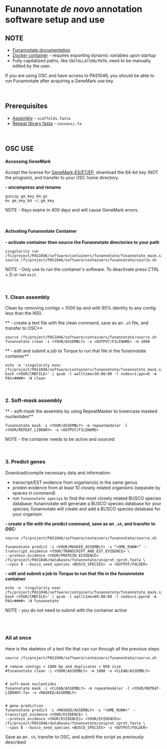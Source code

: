 # Funannotate *de novo* annotation software setup and use

## NOTE 
- [Funannotate documentation](https://funannotate.readthedocs.io/en/latest/install.html)
- [Docker container](https://hub.docker.com/r/xonq/funannotate_mask/tags) - requires exporting dynamic variables upon startup
- Fully capitalized paths, like `INSTALLATION/PATH`, need to be manually edited by the user.

If you are using OSC and have access to PAS1046, you should be able to run Funannotate after acquiring a GeneMark use key.

<br />

## Prerequisites
- [Assembly](https://gitlab.com/xonq/tutorials/-/blob/master/assembly.md) - `scaffolds.fasta`
- [Repeat library fasta](https://gitlab.com/xonq/tutorials/-/blob/master/repeatmodeler.md) - `consensi.fa`

<br />

## OSC USE
#### Accessing GeneMark
Accept the license for [GeneMark-ES/ET/EP](http://topaz.gatech.edu/GeneMark/license_download.cgi), download the 64-bit key (NOT the program), and transfer to your OSC home directory. 

**- uncompress and rename**
```
gunzip gm_key_64.gz
mv gm_key_64 ~/.gm_key
```

NOTE - Keys expire in 400 days and will cause GeneMark errors.

<br />

#### Activating Funannotate Container

**- activate container then source the Funannotate directories to your path**
```
singularity run /fs/project/PAS1046/software/containers/funannotate/funannotate_mask.sif
source /fs/project/PAS1046/software/containers/funannotate/source.sh
```

NOTE - Only use to run the container's software. To deactivate press CTRL + D or run `exit`.

<br />

### 1. Clean assembly
Clean by removing contigs < 1000 bp and with 95% identity to any contig less than the N50.

** - create a text file with the clean command, save as an `.sh` file, and transfer to OSC**
```
source /fs/project/PAS1046/software/containers/funannotate/source.sh
funannotate clean -i <YOUR/ASSEMBLY> -o <OUTPUT/FILENAME> -m 1000
```

** - edit and submit a job to Torque to run that file in the funannotate container**
```
echo -e 'singularity exec /fs/project/PAS1046/software/containers/funannotate/funannotate_mask.sif bash <YOUR/CMDFILE>' | qsub -l walltime=30:00:00 -l nodes=1:ppn=6 -A PAS<####> -N clean
```

<br />

### 2. Soft-mask assembly 

** - soft-mask the assembly by using RepeatMasker to lowercase masked nucleotides**
```
funannotate mask -i <YOUR/ASSEMBLY> -m repeatmodeler -l <YOUR/REPEAT_LIBRARY> -o <OUTPUT/FILENAME>
```
NOTE - the container needs to be active and sourced

<br />

### 3. Predict genes
Download/compile necessary data and information:
- transcript/EST evidence from organism(s) in the same genus
- protein evidence from at least 10 closely related organisms (separate by spaces in command)
- run `funannotate species` to find the most closely related BUSCO species database; funannotate will generate a BUSCO species database for your species; funannotate will create and add a BUSCO species database for your organism

**- create a file with the predict command, save as an `.sh`, and transfer to OSC:**
```
source /fs/project/PAS1046/software/containers/funannotate/source.sh

funannotate predict -i <YOUR/MASKED_ASSEMBLY> -s “<OME_RUN#>” --transcript_evidence <YOUR/TRANSCRIPT_AND_EST_EVIDENCE> \
--protein_evidence <YOUR/PROTEIN_EVIDENCE> /fs/project/PAS1046/databases/funannotate/uniprot_sprot.fasta \
-–cpus 8 --busco_seed_species <BUSCO_SPECIES> -o <OUTPUT/FOLDER>
```

**- edit and submit a job to Torque to run that file in the funannotate container**
```
echo -e 'singularity exec /fs/project/PAS1046/software/containers/funannotate/funannotate_mask.sif bash <YOUR/CMDFILE>' | qsub -l walltime=60:00:00 -l nodes=1:ppn=8 -A PAS<####> -N funannotate
```
NOTE - you do not need to submit with the container active

<br /><br />

### All at once
Here is the skeleton of a text file that can run through all the previous steps
```
source /fs/project/PAS1046/software/containers/funannotate/source.sh

# remove contigs < 1000 bp and duplicates < N50 size
#funannotate clean -i <YOUR/ASSEMBLY> -m 1000 -o <CLEAN/ASSEMBLY>


# soft-mask nucleotides
funannotate mask -i <CLEAN/ASSEMBLY> -m repeatmodeler -l <YOUR/REPEAT-LIBRARY.fa> -o <MASKED/ASSEMBLY>


# gene prediction
funannotate predict -i <MASKED/ASSEMBLY> -s "<OME_RUN#>" --transcript_evidence <YOUR/EVIDENCE> \
--protein_evidence <YOUR/EVIDENCE1> <YOUR/EVIDENCEn> /fs/project/PAS1046/databases/funannotate/uniprot_sprot.fasta \
--cpus 8 --busco_seed_species <BUSCO_SPECIES> -o <OUTPUT/FOLDER>
```

Save as an `.sh`, transfer to OSC, and submit the script as previously described
